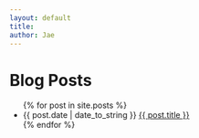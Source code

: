 ```yaml
---
layout: default
title: 
author: Jae
---
```


<div id="home">

<h1>Blog Posts</h1>

<ul class="posts">
    {% for post in site.posts %}
    	<li> 
    		{{ post.date | date_to_string }} <a href="{{ post.url }}">{{ post.title }}</a>
		</li>
    {% endfor %}
</ul>

</div>